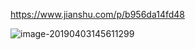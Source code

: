 <https://www.jianshu.com/p/b956da14fd48>

![image-20190403145611299](https://ws4.sinaimg.cn/large/006tKfTcly1g1pgb0y9bkj30n407pq48.jpg)